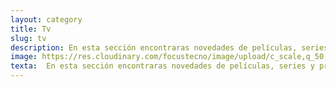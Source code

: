 ```yaml
---
layout: category
title: Tv
slug: tv
description: En esta sección encontraras novedades de películas, series y programaciones de los mejores servicios de streaming como Netflix, Disney+, Amazon Prime, Hulu, etc. 
image: https://res.cloudinary.com/focustecno/image/upload/c_scale,q_50,w_1474/v1631599494/netflix-gratis-netflix-descargar-netflix-colombia-netflix-peru-netflix-login-netflix-com-watch-free-netflix-argentina-netflix-mexico.jpg
texta:  En esta sección encontraras novedades de películas, series y programaciones de los mejores servicios de streaming como Netflix, Disney+, Amazon Prime, Hulu, etc. 
---
```

